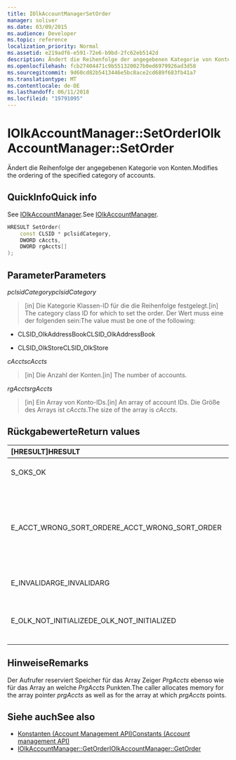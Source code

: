 ```yaml
---
title: IOlkAccountManagerSetOrder
manager: soliver
ms.date: 03/09/2015
ms.audience: Developer
ms.topic: reference
localization_priority: Normal
ms.assetid: e219adf6-e591-72e6-b9bd-2fc62eb5142d
description: Ändert die Reihenfolge der angegebenen Kategorie von Konten.
ms.openlocfilehash: fcb27404471c9b551320027b0ed6979926ad3d58
ms.sourcegitcommit: 9d60cd82b5413446e5bc8ace2cd689f683fb41a7
ms.translationtype: MT
ms.contentlocale: de-DE
ms.lasthandoff: 06/11/2018
ms.locfileid: "19791095"
---
```

# <a name="iolkaccountmanagersetorder"></a><span data-ttu-id="86025-103">IOlkAccountManager::SetOrder</span><span class="sxs-lookup"><span data-stu-id="86025-103">IOlkAccountManager::SetOrder</span></span>

<span data-ttu-id="86025-104">Ändert die Reihenfolge der angegebenen Kategorie von Konten.</span><span class="sxs-lookup"><span data-stu-id="86025-104">Modifies the ordering of the specified category of accounts.</span></span>
  
## <a name="quick-info"></a><span data-ttu-id="86025-105">QuickInfo</span><span class="sxs-lookup"><span data-stu-id="86025-105">Quick info</span></span>

<span data-ttu-id="86025-106">See [IOlkAccountManager](iolkaccountmanager.md).</span><span class="sxs-lookup"><span data-stu-id="86025-106">See [IOlkAccountManager](iolkaccountmanager.md).</span></span>
  
```cpp
HRESULT SetOrder(
    const CLSID * pclsidCategory,
    DWORD cAccts,
    DWORD rgAccts[]
);

```

## <a name="parameters"></a><span data-ttu-id="86025-107">Parameter</span><span class="sxs-lookup"><span data-stu-id="86025-107">Parameters</span></span>

<span data-ttu-id="86025-108">_pclsidCategory_</span><span class="sxs-lookup"><span data-stu-id="86025-108">_pclsidCategory_</span></span>
  
> <span data-ttu-id="86025-109">[in] Die Kategorie Klassen-ID für die die Reihenfolge festgelegt.</span><span class="sxs-lookup"><span data-stu-id="86025-109">[in] The category class ID for which to set the order.</span></span> <span data-ttu-id="86025-110">Der Wert muss eine der folgenden sein:</span><span class="sxs-lookup"><span data-stu-id="86025-110">The value must be one of the following:</span></span>
    
   - <span data-ttu-id="86025-111">CLSID_OlkAddressBook</span><span class="sxs-lookup"><span data-stu-id="86025-111">CLSID_OlkAddressBook</span></span>
    
   - <span data-ttu-id="86025-112">CLSID_OlkStore</span><span class="sxs-lookup"><span data-stu-id="86025-112">CLSID_OlkStore</span></span>
    
<span data-ttu-id="86025-113">_cAccts_</span><span class="sxs-lookup"><span data-stu-id="86025-113">_cAccts_</span></span>
  
> <span data-ttu-id="86025-114">[in] Die Anzahl der Konten.</span><span class="sxs-lookup"><span data-stu-id="86025-114">[in] The number of accounts.</span></span>
    
<span data-ttu-id="86025-115">_rgAccts_</span><span class="sxs-lookup"><span data-stu-id="86025-115">_rgAccts_</span></span>
  
> <span data-ttu-id="86025-116">[in] Ein Array von Konto-IDs.</span><span class="sxs-lookup"><span data-stu-id="86025-116">[in] An array of account IDs.</span></span> <span data-ttu-id="86025-117">Die Größe des Arrays ist _cAccts_.</span><span class="sxs-lookup"><span data-stu-id="86025-117">The size of the array is  _cAccts_.</span></span>
    
## <a name="return-values"></a><span data-ttu-id="86025-118">Rückgabewerte</span><span class="sxs-lookup"><span data-stu-id="86025-118">Return values</span></span>

|<span data-ttu-id="86025-119">**[HRESULT]**</span><span class="sxs-lookup"><span data-stu-id="86025-119">**HRESULT**</span></span>|<span data-ttu-id="86025-120">**Beschreibung**</span><span class="sxs-lookup"><span data-stu-id="86025-120">**Description**</span></span>|
|:-----|:-----|
|<span data-ttu-id="86025-121">S_OK</span><span class="sxs-lookup"><span data-stu-id="86025-121">S_OK</span></span>  <br/> |<span data-ttu-id="86025-122">Der Aufruf war erfolgreich.</span><span class="sxs-lookup"><span data-stu-id="86025-122">The call succeeded.</span></span>  <br/> |
|<span data-ttu-id="86025-123">E_ACCT_WRONG_SORT_ORDER</span><span class="sxs-lookup"><span data-stu-id="86025-123">E_ACCT_WRONG_SORT_ORDER</span></span>  <br/> |<span data-ttu-id="86025-124">Der Sortierreihenfolge bei neuer verfügt über eine unterschiedliche Anzahl von Konten als die alte Sortierreihenfolge.</span><span class="sxs-lookup"><span data-stu-id="86025-124">The new sort order has a different number of accounts than the old sort order.</span></span>  <br/> |
|<span data-ttu-id="86025-125">E_INVALIDARG</span><span class="sxs-lookup"><span data-stu-id="86025-125">E_INVALIDARG</span></span>  <br/> |<span data-ttu-id="86025-126">Mindestens ein Argument ist ungültig.</span><span class="sxs-lookup"><span data-stu-id="86025-126">One or more arguments are invalid.</span></span>  <br/> |
|<span data-ttu-id="86025-127">E_OLK_NOT_INITIALIZED</span><span class="sxs-lookup"><span data-stu-id="86025-127">E_OLK_NOT_INITIALIZED</span></span>  <br/> |<span data-ttu-id="86025-128">Konto-Manager wurde nicht für die Verwendung initialisiert.</span><span class="sxs-lookup"><span data-stu-id="86025-128">The account manager has not been initialized for use.</span></span>  <br/> |
   
## <a name="remarks"></a><span data-ttu-id="86025-129">Hinweise</span><span class="sxs-lookup"><span data-stu-id="86025-129">Remarks</span></span>

<span data-ttu-id="86025-130">Der Aufrufer reserviert Speicher für das Array Zeiger _PrgAccts_ ebenso wie für das Array an welche _PrgAccts_ Punkten.</span><span class="sxs-lookup"><span data-stu-id="86025-130">The caller allocates memory for the array pointer  _prgAccts_ as well as for the array at which  _prgAccts_ points.</span></span> 
  
## <a name="see-also"></a><span data-ttu-id="86025-131">Siehe auch</span><span class="sxs-lookup"><span data-stu-id="86025-131">See also</span></span>

- [<span data-ttu-id="86025-132">Konstanten (Account Management API)</span><span class="sxs-lookup"><span data-stu-id="86025-132">Constants (Account management API)</span></span>](constants-account-management-api.md)  
- [<span data-ttu-id="86025-133">IOlkAccountManager::GetOrder</span><span class="sxs-lookup"><span data-stu-id="86025-133">IOlkAccountManager::GetOrder</span></span>](iolkaccountmanager-getorder.md)


